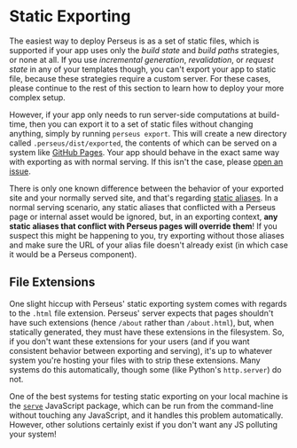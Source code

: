 # Static Exporting

The easiest way to deploy Perseus is as a set of static files, which is supported if your app uses only the _build state_ and _build paths_ strategies, or none at all. If you use _incremental generation_, _revalidation_, or _request state_ in any of your templates though, you can't export your app to static file, because these strategies require a custom server. For these cases, please continue to the rest of this section to learn how to deploy your more complex setup.

However, if your app only needs to run server-side computations at build-time, then you can export it to a set of static files without changing anything, simply by running `perseus export`. This will create a new directory called `.perseus/dist/exported`, the contents of which can be served on a system like [GitHub Pages](https:://pages.github.com). Your app should behave in the exact same way with exporting as with normal serving. If this isn't the case, please [open an issue](https://github.com/framesurge/perseus/issues/new/choose).

There is only one known difference between the behavior of your exported site and your normally served site, and that's regarding [static aliases](:static-content). In a normal serving scenario, any static aliases that conflicted with a Perseus page or internal asset would be ignored, but, in an exporting context, **any static aliases that conflict with Perseus pages will override them**! If you suspect this might be happening to you, try exporting without those aliases and make sure the URL of your alias file doesn't already exist (in which case it would be a Perseus component).

## File Extensions

One slight hiccup with Perseus' static exporting system comes with regards to the `.html` file extension. Perseus' server expects that pages shouldn't have such extensions (hence `/about` rather than `/about.html`), but, when statically generated, they must have these extensions in the filesystem. So, if you don't want these extensions for your users (and if you want consistent behavior between exporting and serving), it's up to whatever system you're hosting your files with to strip these extensions. Many systems do this automatically, though some (like Python's `http.server`) do not.

One of the best systems for testing static exporting on your local machine is the [`serve`](https://github.com/versel/serve) JavaScript package, which can be run from the command-line without touching any JavaScript, and it handles this problem automatically. However, other solutions certainly exist if you don't want any JS polluting your system!

